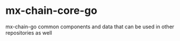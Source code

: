 # mx-chain-core-go
mx-chain-go common components and data that can be used in other repositories as well
